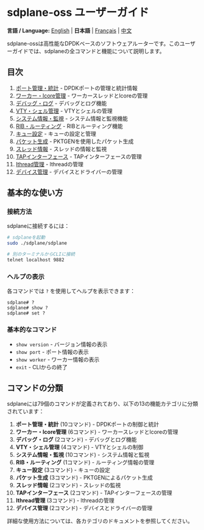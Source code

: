 # sdplane-oss ユーザーガイド

**言語 / Language:** [English](../README.md) | **日本語** | [Français](../fr/README.md) | [中文](../zh/README.md)

sdplane-ossは高性能なDPDKベースのソフトウェアルーターです。このユーザーガイドでは、sdplaneの全コマンドと機能について説明します。

## 目次

1. [ポート管理・統計](port-management.md) - DPDKポートの管理と統計情報
2. [ワーカー・lcore管理](worker-management.md) - ワーカースレッドとlcoreの管理
3. [デバッグ・ログ](debug-logging.md) - デバッグとログ機能
4. [VTY・シェル管理](vty-shell.md) - VTYとシェルの管理
5. [システム情報・監視](system-monitoring.md) - システム情報と監視機能
6. [RIB・ルーティング](routing.md) - RIBとルーティング機能
7. [キュー設定](queue-configuration.md) - キューの設定と管理
8. [パケット生成](packet-generation.md) - PKTGENを使用したパケット生成
9. [スレッド情報](thread-information.md) - スレッドの情報と監視
10. [TAPインターフェース](tap-interface.md) - TAPインターフェースの管理
11. [lthread管理](lthread-management.md) - lthreadの管理
12. [デバイス管理](device-management.md) - デバイスとドライバーの管理

## 基本的な使い方

### 接続方法

sdplaneに接続するには：

```bash
# sdplaneを起動
sudo ./sdplane/sdplane

# 別のターミナルからCLIに接続
telnet localhost 9882
```

### ヘルプの表示

各コマンドでは `?` を使用してヘルプを表示できます：

```
sdplane# ?
sdplane# show ?
sdplane# set ?
```

### 基本的なコマンド

- `show version` - バージョン情報の表示
- `show port` - ポート情報の表示
- `show worker` - ワーカー情報の表示
- `exit` - CLIからの終了

## コマンドの分類

sdplaneには79個のコマンドが定義されており、以下の13の機能カテゴリに分類されています：

1. **ポート管理・統計** (10コマンド) - DPDKポートの制御と統計
2. **ワーカー・lcore管理** (6コマンド) - ワーカースレッドとlcoreの管理
3. **デバッグ・ログ** (2コマンド) - デバッグとログ機能
4. **VTY・シェル管理** (4コマンド) - VTYとシェルの制御
5. **システム情報・監視** (10コマンド) - システム情報と監視
6. **RIB・ルーティング** (1コマンド) - ルーティング情報の管理
7. **キュー設定** (3コマンド) - キューの設定
8. **パケット生成** (3コマンド) - PKTGENによるパケット生成
9. **スレッド情報** (2コマンド) - スレッドの監視
10. **TAPインターフェース** (2コマンド) - TAPインターフェースの管理
11. **lthread管理** (3コマンド) - lthreadの管理
12. **デバイス管理** (2コマンド) - デバイスとドライバーの管理

詳細な使用方法については、各カテゴリのドキュメントを参照してください。